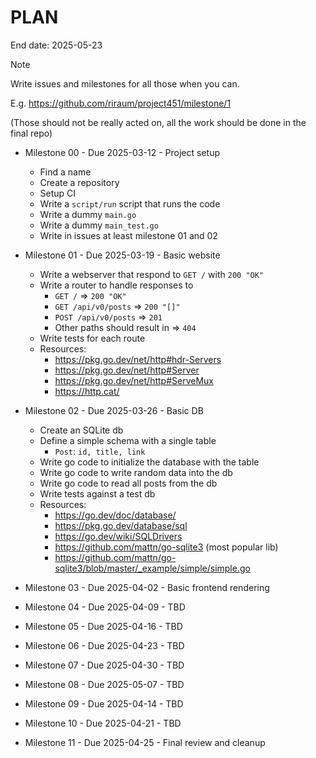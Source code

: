 # PLAN

End date: 2025-05-23

> [!NOTE]
> Write issues and milestones for all those when you can.
> 
> E.g. https://github.com/riraum/project451/milestone/1
>
> (Those should not be really acted on, all the work should be done in the final repo)

- Milestone 00 - Due 2025-03-12 - Project setup
  - Find a name
  - Create a repository
  - Setup CI
  - Write a `script/run` script that runs the code
  - Write a dummy `main.go`
  - Write a dummy `main_test.go`
  - Write in issues at least milestone 01 and 02

- Milestone 01 - Due 2025-03-19 - Basic website
  - Write a webserver that respond to `GET /` with `200 "OK"`
  - Write a router to handle responses to
    - `GET /` => `200 "OK"`
    - `GET /api/v0/posts` => `200 "[]"`
    - `POST /api/v0/posts` => `201`
    - Other paths should result in => `404`
  - Write tests for each route
  - Resources:
    - https://pkg.go.dev/net/http#hdr-Servers
    - https://pkg.go.dev/net/http#Server
    - https://pkg.go.dev/net/http#ServeMux
    - https://http.cat/

- Milestone 02 - Due 2025-03-26 - Basic DB
  - Create an SQLite db
  - Define a simple schema with a single table
    - `Post`: `id, title, link`
  - Write go code to initialize the database with the table
  - Write go code to write random data into the db  
  - Write go code to read all posts from the db
  - Write tests against a test db
  - Resources:
    - https://go.dev/doc/database/
    - https://pkg.go.dev/database/sql
    - https://go.dev/wiki/SQLDrivers
    - https://github.com/mattn/go-sqlite3 (most popular lib)
    - https://github.com/mattn/go-sqlite3/blob/master/_example/simple/simple.go

- Milestone 03 - Due 2025-04-02 - Basic frontend rendering

- Milestone 04 - Due 2025-04-09 - TBD

- Milestone 05 - Due 2025-04-16 - TBD

- Milestone 06 - Due 2025-04-23 - TBD

- Milestone 07 - Due 2025-04-30 - TBD

- Milestone 08 - Due 2025-05-07 - TBD

- Milestone 09 - Due 2025-04-14 - TBD

- Milestone 10 - Due 2025-04-21 - TBD

- Milestone 11 - Due 2025-04-25 - Final review and cleanup

